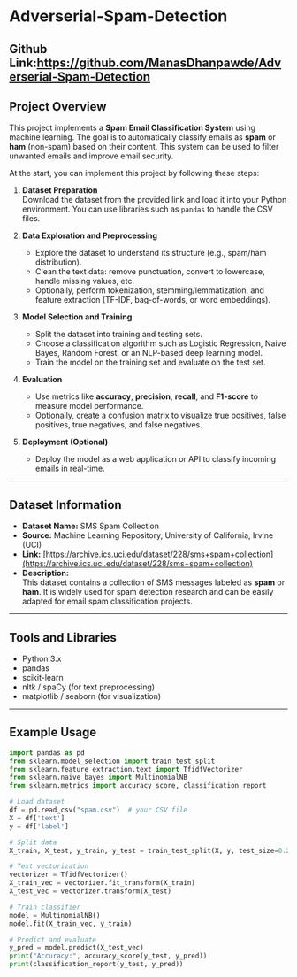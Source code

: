 # Adverserial-Spam-Detection
## Github Link:https://github.com/ManasDhanpawde/Adverserial-Spam-Detection

## Project Overview

This project implements a **Spam Email Classification System** using machine learning. The goal is to automatically classify emails as **spam** or **ham** (non-spam) based on their content. This system can be used to filter unwanted emails and improve email security.

At the start, you can implement this project by following these steps:

1. **Dataset Preparation**  
   Download the dataset from the provided link and load it into your Python environment. You can use libraries such as `pandas` to handle the CSV files.

2. **Data Exploration and Preprocessing**  
   - Explore the dataset to understand its structure (e.g., spam/ham distribution).  
   - Clean the text data: remove punctuation, convert to lowercase, handle missing values, etc.  
   - Optionally, perform tokenization, stemming/lemmatization, and feature extraction (TF-IDF, bag-of-words, or word embeddings).

3. **Model Selection and Training**  
   - Split the dataset into training and testing sets.  
   - Choose a classification algorithm such as Logistic Regression, Naive Bayes, Random Forest, or an NLP-based deep learning model.  
   - Train the model on the training set and evaluate on the test set.

4. **Evaluation**  
   - Use metrics like **accuracy**, **precision**, **recall**, and **F1-score** to measure model performance.  
   - Optionally, create a confusion matrix to visualize true positives, false positives, true negatives, and false negatives.

5. **Deployment (Optional)**  
   - Deploy the model as a web application or API to classify incoming emails in real-time.

---

## Dataset Information

- **Dataset Name:** SMS Spam Collection  
- **Source:** Machine Learning Repository, University of California, Irvine (UCI)  
- **Link:** [https://archive.ics.uci.edu/dataset/228/sms+spam+collection](https://archive.ics.uci.edu/dataset/228/sms+spam+collection)  
- **Description:**  
  This dataset contains a collection of SMS messages labeled as **spam** or **ham**. It is widely used for spam detection research and can be easily adapted for email spam classification projects.

---

## Tools and Libraries

- Python 3.x  
- pandas  
- scikit-learn  
- nltk / spaCy (for text preprocessing)  
- matplotlib / seaborn (for visualization)

---

## Example Usage

```python
import pandas as pd
from sklearn.model_selection import train_test_split
from sklearn.feature_extraction.text import TfidfVectorizer
from sklearn.naive_bayes import MultinomialNB
from sklearn.metrics import accuracy_score, classification_report

# Load dataset
df = pd.read_csv("spam.csv")  # your CSV file
X = df['text']
y = df['label']

# Split data
X_train, X_test, y_train, y_test = train_test_split(X, y, test_size=0.2, random_state=42)

# Text vectorization
vectorizer = TfidfVectorizer()
X_train_vec = vectorizer.fit_transform(X_train)
X_test_vec = vectorizer.transform(X_test)

# Train classifier
model = MultinomialNB()
model.fit(X_train_vec, y_train)

# Predict and evaluate
y_pred = model.predict(X_test_vec)
print("Accuracy:", accuracy_score(y_test, y_pred))
print(classification_report(y_test, y_pred))
